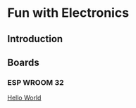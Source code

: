 # Fun with Electronics
## Introduction
## Boards
### ESP WROOM 32
[Hello World](/esp32/hello-world/README.md)